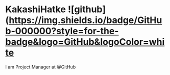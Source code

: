 # KakashiHatke  ![github](https://img.shields.io/badge/GitHub-000000?style=for-the-badge&logo=GitHub&logoColor=white

I am Project Manager at @GitHub
